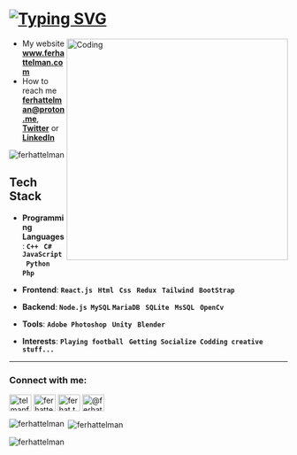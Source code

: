 # <a href="https://git.io/typing-svg"><img src="https://readme-typing-svg.herokuapp.com?font=Fira+Code&pause=1000&random=false&width=435&lines=Hi+%F0%9F%91%8B%F0%9F%8F%BB+%2C+I'm+Ferhat+Telman!;%F0%9F%8C%9F+Let's+do+a+project+together..." alt="Typing SVG" /></a>

<img align="right" src="https://camo.githubusercontent.com/7de37139d0b4c1ce40865e799b446c0e963a3dd8fb68d239707237c40604fa3d/68747470733a2f2f63646e2e6472696262626c652e636f6d2f75736572732f3733303730332f73637265656e73686f74732f363538313234332f6176656e746f2e676966" alt="Coding" width="400">

- My website **www.ferhattelman.com**
- How to reach me **ferhattelman@proton.me**, [**Twitter**](https://twitter.com/TelmanFerhat) or [**LinkedIn**](https://www.linkedin.com/in/ferhattelman/)

<p align="left"> <img src="https://komarev.com/ghpvc/?username=ferhattelman&label=Profile%20views&color=0e75b6&style=flat" alt="ferhattelman" /> </p>



## Tech Stack
- **Programming Languages**:<b> ```C++``` &nbsp; ```C#``` &nbsp; ```JavaScript``` &nbsp; ```Python``` &nbsp; ```Php```  &nbsp;</b><br>
- **Frontend**: <b> ```React.js``` &nbsp; ```Html``` &nbsp; ```Css``` &nbsp; ```Redux``` &nbsp; ```Tailwind```  &nbsp; ```BootStrap```</b><br>

- **Backend**:<b> ```Node.js``` &nbsp;```MySQL```  ```MariaDB``` &nbsp; ```SQLite``` &nbsp; ```MsSQL``` &nbsp; ```OpenCv``` &nbsp;</b><br>

- **Tools**: <b> ```Adobe Photoshop``` &nbsp; ```Unity``` &nbsp; ```Blender```</b><br>
- **Interests**: <b> ```Playing football``` &nbsp; ```Getting Socialize```  &nbsp;```Codding```  &nbsp;```creative stuff...```</b>

 </b>
<p>
  
---

<h3 align="left">Connect with me:</h3>
<p align="left">
<a href="https://twitter.com/telmanferhat" target="blank"><img align="center" src="https://raw.githubusercontent.com/rahuldkjain/github-profile-readme-generator/master/src/images/icons/Social/twitter.svg" alt="telmanferhat" height="30" width="40" /></a>
<a href="https://linkedin.com/in/ferhattelman" target="blank"><img align="center" src="https://raw.githubusercontent.com/rahuldkjain/github-profile-readme-generator/master/src/images/icons/Social/linked-in-alt.svg" alt="ferhattelman" height="30" width="40" /></a>
<a href="https://instagram.com/ferhat.telman" target="blank"><img align="center" src="https://raw.githubusercontent.com/rahuldkjain/github-profile-readme-generator/master/src/images/icons/Social/instagram.svg" alt="ferhat.telman" height="30" width="40" /></a>
<a href="https://medium.com/@ferhat.tlmn" target="blank"><img align="center" src="https://raw.githubusercontent.com/rahuldkjain/github-profile-readme-generator/master/src/images/icons/Social/medium.svg" alt="@ferhat.tlmn" height="30" width="40" /></a>
</p>

<p><img align="left" src="https://github-readme-stats.vercel.app/api/top-langs?username=ferhattelman&show_icons=true&locale=en&layout=compact" alt="ferhattelman" /></p>

<p>&nbsp;<img align="center" src="https://github-readme-stats.vercel.app/api?username=ferhattelman&show_icons=true&locale=en" alt="ferhattelman" /></p>

<p><img align="center" src="https://github-readme-streak-stats.herokuapp.com/?user=ferhattelman&" alt="ferhattelman" /></p>

